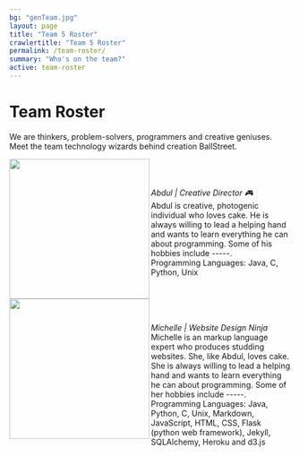 ```yaml
---
bg: "genTeam.jpg"
layout: page
title: "Team 5 Roster"
crawlertitle: "Team 5 Roster"
permalink: /team-roster/
summary: "Who's on the team?"
active: team-roster
---
```

# Team Roster
We are thinkers, problem-solvers, programmers and creative geniuses. <br>Meet the team technology wizards behind creation BallStreet.

 <img src= "/CS2212-Team5/assets/images/profile.png" width = "250px"  align = "left"/><br><br>
 <br><i>Abdul | Creative Director :video_game:</i><br>
 Abdul is creative, photogenic individual who loves cake. He is always willing to lead a helping hand and wants to learn everything he can about programming. Some of his hobbies include -----.<br>
 Programming Languages: Java, C, Python, Unix<br>
 
 
 <br>
<img src= "/CS2212-Team5/assets/images/profileMichelle.png" width = "250px"  align = "left"/><br><br>
<br><i>Michelle | Website Design Ninja</i><br>
Michelle is an markup language expert who produces studding websites. She, like Abdul, loves cake. She is always willing to lead a helping hand and wants to learn everything he can about programming. Some of her hobbies include -----.<br>
Programming Languages: Java, Python, C, Unix, Markdown, JavaScript, HTML, CSS, Flask (python web framework), Jekyll, SQLAlchemy, Heroku and d3.js


